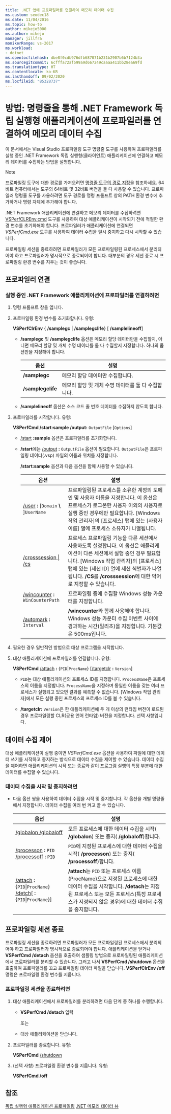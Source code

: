 ```yaml
---
title: .NET 앱에 프로파일러를 연결하여 메모리 데이터 수집
ms.custom: seodec18
ms.date: 11/04/2016
ms.topic: how-to
author: mikejo5000
ms.author: mikejo
manager: jillfra
monikerRange: vs-2017
ms.workload:
- dotnet
ms.openlocfilehash: dbe8f0cdb976dfb687071b231b2907b6b7124b3a
ms.sourcegitcommit: 6cfffa72af599a9d667249caaaa411bb28ea69fd
ms.translationtype: HT
ms.contentlocale: ko-KR
ms.lasthandoff: 09/02/2020
ms.locfileid: "85328737"
---
```

# <a name="how-to-attach-the-profiler-to-a-net-framework-stand-alone-application-to-collect-memory-data-by-using-the-command-line"></a>방법: 명령줄을 통해 .NET Framework 독립 실행형 애플리케이션에 프로파일러를 연결하여 메모리 데이터 수집

이 문서에서는 Visual Studio 프로파일링 도구 명령줄 도구를 사용하여 프로파일러를 실행 중인 .NET Framework 독립 실행형(클라이언트) 애플리케이션에 연결하고 메모리 데이터를 수집하는 방법을 설명합니다.

> [!NOTE]
> 프로파일링 도구에 대한 경로를 가져오려면 [명령줄 도구의 경로 지정](../profiling/specifying-the-path-to-profiling-tools-command-line-tools.md)을 참조하세요. 64비트 컴퓨터에서는 도구의 64비트 및 32비트 버전을 둘 다 사용할 수 있습니다. 프로파일러 명령줄 도구를 사용하려면 도구 경로를 명령 프롬프트 창의 PATH 환경 변수에 추가하거나 명령 자체에 추가해야 합니다.

.NET Framework 애플리케이션에 연결하고 메모리 데이터를 수집하려면 [VSPerfCLREnv.cmd](../profiling/vsperfclrenv.md) 도구를 사용하여 대상 애플리케이션이 시작되기 전에 적절한 환경 변수를 초기화해야 합니다. 프로파일러가 애플리케이션에 연결되면 *VSPerfCmd.exe* 도구를 사용하여 데이터 수집을 일시 중지하고 다시 시작할 수 있습니다.

프로파일링 세션을 종료하려면 프로파일러가 모든 프로파일링된 프로세스에서 분리되어야 하고 프로파일러가 명시적으로 종료되어야 합니다. 대부분의 경우 세션 종료 시 프로파일링 환경 변수를 지우는 것이 좋습니다.

## <a name="attach-the-profiler"></a>프로파일러 연결

### <a name="to-attach-the-profiler-to-a-running-net-framework-application"></a>실행 중인 .NET Framework 애플리케이션에 프로파일러를 연결하려면

1. 명령 프롬프트 창을 엽니다.

2. 프로파일링 환경 변수를 초기화합니다. 유형:

     **VSPerfClrEnv** { **/samplegc** &#124; **/samplegclife**} [ **/samplelineoff**]

    - **/samplegc** 및 **/samplegclife** 옵션은 메모리 할당 데이터만을 수집할지, 아니면 메모리 할당 및 개체 수명 데이터를 둘 다 수집할지 지정합니다. 하나의 옵션만을 지정해야 합니다.

        |옵션|설명|
        |------------|------------------|
        |**/samplegc**|메모리 할당 데이터만 수집합니다.|
        |**/samplegclife**|메모리 할당 및 개체 수명 데이터를 둘 다 수집합니다.|

    - **/samplelineoff** 옵션은 소스 코드 줄 번호 데이터를 수집하지 않도록 합니다.

3. 프로파일러를 시작합니다. 유형:

     **VSPerfCmd /start:sample /output:** `OutputFile` [`Options`]

   - [/start](../profiling/start.md) **:sample** 옵션은 프로파일러를 초기화합니다.

   - **/start**에는 [/output](../profiling/output.md) **:** `OutputFile` 옵션이 필요합니다. `OutputFile`은 프로파일링 데이터(.vsp) 파일의 이름과 위치를 지정합니다.

     **/start:sample** 옵션과 다음 옵션을 함께 사용할 수 있습니다.

     | 옵션 | 설명 |
     | - | - |
     | [/user](../profiling/user-vsperfcmd.md) **:** [`Domain` **\\** ]`UserName` | 프로파일링된 프로세스를 소유한 계정의 도메인 및 사용자 이름을 지정합니다. 이 옵션은 프로세스가 로그온한 사용자 이외의 사용자로 실행 중인 경우에만 필요합니다. [Windows 작업 관리자]의 [프로세스] 탭에 있는 [사용자 이름] 열에 프로세스 소유자가 나열됩니다. |
     | [/crosssession &#124; /cs](../profiling/crosssession.md) | 프로세스 프로파일링 기능을 다른 세션에서 사용하도록 설정합니다. 이 옵션은 애플리케이션이 다른 세션에서 실행 중인 경우 필요합니다. [Windows 작업 관리자]의 [프로세스] 탭에 있는 [세션 ID] 열에 세션 식별자가 나열됩니다. **/CS**를 **/crosssession**에 대한 약어로 지정할 수 있습니다. |
     | [/wincounter](../profiling/wincounter.md) **:** `WinCounterPath` | 프로파일링 중에 수집할 Windows 성능 카운터를 지정합니다. |
     | [/automark](../profiling/automark.md) **:** `Interval` | **/wincounter**와 함께 사용해야 합니다. Windows 성능 카운터 수집 이벤트 사이에 경과하는 시간(밀리초)을 지정합니다. 기본값은 500ms입니다. |

4. 필요한 경우 일반적인 방법으로 대상 프로그램을 시작합니다.

5. 대상 애플리케이션에 프로파일러를 연결합니다. 유형:

     **VSPerfCmd**  [/attach](../profiling/attach.md) **:** {`PID`&#124;`ProcName`} [[/targetclr](../profiling/targetclr.md) **:** `Version`]

    - `PID`는 대상 애플리케이션의 프로세스 ID를 지정합니다. `ProcessName`은 프로세스의 이름을 지정합니다. `ProcessName`을 지정하며 동일한 이름을 갖는 여러 프로세스가 실행되고 있으면 결과를 예측할 수 없습니다. [Windows 작업 관리자]에서 모든 실행 중인 프로세스의 프로세스 ID를 볼 수 있습니다.

    - **/targetclr:** `Version`은 한 애플리케이션에 두 개 이상의 런타임 버전이 로드된 경우 프로파일링할 CLR(공용 언어 런타임) 버전을 지정합니다. 선택 사항입니다.

## <a name="control-data-collection"></a>데이터 수집 제어

대상 애플리케이션이 실행 중이면 *VSPerfCmd.exe* 옵션을 사용하여 파일에 대한 데이터 쓰기를 시작하고 중지하는 방식으로 데이터 수집을 제어할 수 있습니다. 데이터 수집을 제어하면 애플리케이션의 시작 또는 종료와 같이 프로그램 실행의 특정 부분에 대한 데이터를 수집할 수 있습니다.

### <a name="to-start-and-stop-data-collection"></a>데이터 수집을 시작 및 중지하려면

- 다음 옵션 쌍을 사용하여 데이터 수집을 시작 및 중지합니다. 각 옵션을 개별 명령줄에서 지정합니다. 데이터 수집을 여러 번 켜고 끌 수 있습니다.

    |옵션|설명|
    |------------|-----------------|
    |[/globalon /globaloff](../profiling/globalon-and-globaloff.md)|모든 프로세스에 대한 데이터 수집을 시작( **/globalon**) 또는 중지( **/globaloff**)합니다.|
    |[/processon](../profiling/processon-and-processoff.md) **:** `PID` [/processoff](../profiling/processon-and-processoff.md) **:** `PID`|`PID`에 지정된 프로세스에 대한 데이터 수집을 시작( **/processon**) 또는 중지( **/processoff**)합니다.|
    |[/attach](../profiling/attach.md) **:** {`PID`&#124;`ProcName`} [/detch](../profiling/detach.md)[ **:** {`PID`&#124;`ProcName`}]|**/attach**는 `PID` 또는 프로세스 이름(ProcName)으로 지정된 프로세스에 대한 데이터 수집을 시작합니다. **/detach**는 지정된 프로세스 또는 모든 프로세스(특정 프로세스가 지정되지 않은 경우)에 대한 데이터 수집을 중지합니다.|

## <a name="end-the-profiling-session"></a>프로파일링 세션 종료

프로파일링 세션을 종료하려면 프로파일러가 모든 프로파일링된 프로세스에서 분리되어야 하고 프로파일러가 명시적으로 종료되어야 합니다. 애플리케이션을 닫거나 **VSPerfCmd /detach** 옵션을 호출하여 샘플링 방법으로 프로파일링된 애플리케이션에서 프로파일러를 분리할 수 있습니다. 그러고 나서 **VSPerfCmd /shutdown** 옵션을 호출하여 프로파일러를 끄고 프로파일링 데이터 파일을 닫습니다. **VSPerfClrEnv /off** 명령은 프로파일링 환경 변수를 지웁니다.

### <a name="to-end-a-profiling-session"></a>프로파일링 세션을 종료하려면

1. 대상 애플리케이션에서 프로파일러를 분리하려면 다음 단계 중 하나를 수행합니다.

    - **VSPerfCmd /detach** 입력

         또는

    - 대상 애플리케이션을 닫습니다.

2. 프로파일러를 종료합니다. 유형:

     **VSPerfCmd** [/shutdown](../profiling/shutdown.md)

3. (선택 사항) 프로파일링 환경 변수를 지웁니다. 유형:

     **VSPerfCmd /off**

## <a name="see-also"></a>참조

[독립 실행형 애플리케이션 프로파일링](../profiling/command-line-profiling-of-stand-alone-applications.md)
[.NET 메모리 데이터 뷰](../profiling/dotnet-memory-data-views.md)
